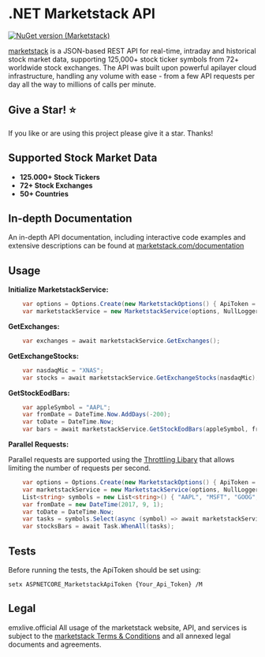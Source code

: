 # .NET Marketstack API
[![NuGet version (Marketstack)](https://img.shields.io/nuget/v/Marketstack.svg?style=flat-square)](https://www.nuget.org/packages/Marketstack/)


[marketstack](https://marketstack.com) is a JSON-based REST API for real-time, intraday and historical stock market data, supporting 125,000+ stock ticker symbols from 72+ worldwide stock exchanges. The API was built upon powerful apilayer cloud infrastructure, handling any volume with ease - from a few API requests per day all the way to millions of calls per minute.

## Give a Star! :star:
If you like or are using this project please give it a star. Thanks!

## Supported Stock Market Data

* **125.000+ Stock Tickers**
* **72+ Stock Exchanges**
* **50+ Countries**

## In-depth Documentation

An in-depth API documentation, including interactive code examples and extensive descriptions can be found at [marketstack.com/documentation](https://marketstack.com/documentation)

## Usage

**Initialize MarketstackService:**
```c#
    var options = Options.Create(new MarketstackOptions() { ApiToken = "apiToken"});
    var marketstackService = new MarketstackService(options, NullLogger<MarketstackService>.Instance);    
```

**GetExchanges:**
```c#
    var exchanges = await marketstackService.GetExchanges();
```

**GetExchangeStocks:**
```c#
    var nasdaqMic = "XNAS";
    var stocks = await marketstackService.GetExchangeStocks(nasdaqMic);
```    
    
**GetStockEodBars:**
```c#
    var appleSymbol = "AAPL";
    var fromDate = DateTime.Now.AddDays(-200);
    var toDate = DateTime.Now;
    var bars = await marketstackService.GetStockEodBars(appleSymbol, fromDate, toDate);      
```
**Parallel Requests:**

Parallel requests are supported using the [Throttling Libary](https://github.com/orshe4/Throttling) that allows limiting the number of requests per second.

```c#
    var options = Options.Create(new MarketstackOptions() { ApiToken = apiKey, MaxRequestsPerSecond = 3, Https = true });
    var marketstackService = new MarketstackService(options, NullLogger<MarketstackService>.Instance);
    List<string> symbols = new List<string>() { "AAPL", "MSFT", "GOOG", "VOD", "NVDA", "NFLX", "PEP", "NOW", "VEEV", "MOH" };
    var fromDate = new DateTime(2017, 9, 1);
    var toDate = DateTime.Now;
    var tasks = symbols.Select(async (symbol) => await marketstackService.GetStockEodBars(symbol, fromDate, toDate));
    var stocksBars = await Task.WhenAll(tasks);
```

## Tests

Before running the tests, the ApiToken should be set using: 

```
setx ASPNETCORE_MarketstackApiToken {Your_Api_Token} /M
```

## Legal
emxlive.official
All usage of the marketstack website, API, and services is subject to the [marketstack Terms & Conditions](https://marketstack.com/terms) and all annexed legal documents and agreements.
